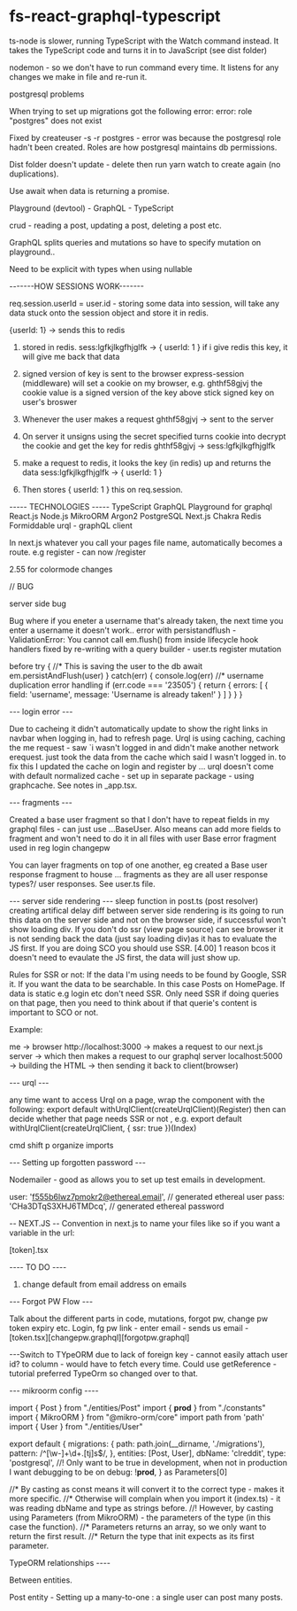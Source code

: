 # fs-react-graphql-typescript

ts-node is slower, running TypeScript with the Watch command instead.
It takes the TypeScript code and turns it in to JavaScript (see dist folder)

nodemon - so we don't have to run command every time. It listens for any changes we make in file and re-run it.

postgresql problems

When trying to set up migrations got the following error:
error: role "postgres" does not exist

Fixed by createuser -s -r postgres - error was because the postgresql role hadn't been created.
Roles are how postgresql maintains db permissions.

Dist folder doesn't update - delete then run yarn watch to create again (no duplications).

Use await when data is returning a promise.

Playground (devtool) - GraphQL - TypeScript

crud - reading a post, updating a post, deleting a post etc.

GraphQL splits queries and mutations so have to specify mutation on playground..

Need to be explicit with types when using nullable 

-------HOW SESSIONS WORK-------

req.session.userId = user.id - storing some data into session, will take any data stuck onto the session object and store it in redis.


{userId: 1} -> sends this to redis

1. stored in redis.
sess:lgfkjlkgfhjglfk -> { userId: 1 }
if i give redis this key, it will give me back that data

2. signed version of key is sent to the browser
express-session (middleware) will set a cookie on my browser, e.g. ghthf58gjvj
the cookie value is a signed version of the key above
stick signed key on user's broswer

3. Whenever the user makes a request
ghthf58gjvj -> sent to the server

4. On server it unsigns using the secret specified
turns cookie into
decrypt the cookie and get the key for redis
ghthf58gjvj -> sess:lgfkjlkgfhjglfk 

5. make a request to redis, it looks the key (in redis) up and returns the data
sess:lgfkjlkgfhjglfk -> { userId: 1 }

6. Then stores { userId: 1 } this on req.session.


----- TECHNOLOGIES -----
TypeScript
GraphQL
Playground for graphql
React.js
Node.js
MikroORM
Argon2
PostgreSQL
Next.js
Chakra
Redis
Formiddable urql - graphQL client

In next.js whatever you call your pages file name, automatically becomes a route. e.g register - can now /register

2.55 for colormode changes

// BUG

server side bug

Bug where if you eneter a username that's already taken, the next time you enter a username it doesn't work..
error with persistandflush - ValidationError: You cannot call em.flush() from inside lifecycle hook handlers
fixed by re-writing with a query builder - user.ts register mutation

before 
 try {
    //* This is saving the user to the db
    await em.persistAndFlush(user)
    } catch(err) {
      console.log(err)
      //* username duplication error handling
      if (err.code === '23505') {
        return {
          errors: [
            {
            field: 'username',
            message: 'Username is already taken!'
          }
        ]
      }
    } 
  }

--- login error ---

Due to cacheing it didn't automatically update to show the right links in navbar when logging in, had to refresh page.
Urql is using caching, caching the me request - saw `i wasn't logged in and didn't make another network erequest. just took the data from the cache which said I wasn't logged in.
to fix this I updated the cache on login and register by ...
urql doesn't come with default normalized cache - set up in separate package - using graphcache. See notes in _app.tsx.

--- fragments ---

Created a base user fragment so that I don't have to repeat fields in my graphql files -
can just use ...BaseUser. Also means can add more fields to fragment and won't need to do it in all files with user
Base error fragment used in reg login changepw

You can layer fragments on top of one another, 
eg created a Base user response fragment to house ... fragments as they are all user response types?/ user responses.
See user.ts file.

--- server side rendering ---
sleep function in post.ts (post resolver) creating artifical delay
diff between server side rendering is its going to run this data on the server side and not on the browser side,
if successful won't show loading div.
If you don't do ssr (view page source) can see browser it is not sending back the data (just say loading div)as it has to evaluate the JS first.
If you are doing SCO you should use SSR. [4.00]
1 reason bcos it doesn't need to evaulate the JS first, the data will just show up.

Rules for SSR or not:
If the data I'm using needs to be found by Google, SSR it. If you want the data to be searchable. In this case Posts on HomePage.
If data is static e.g login etc don't need SSR.
Only need SSR if doing queries on that page, then you need to think about if that querie's content is important to SCO or not.

Example:

me -> browser http://localhost:3000
-> makes a request to our next.js server
-> which then makes a request to our graphql server localhost:5000
-> building the HTML
-> then sending it back to client(browser)

--- urql ---

any time want to access Urql on a page, wrap the component with the following:
export default withUrqlClient(createUrqlClient)(Register)
then can decide whether that page needs SSR or not , e.g.
export default withUrqlClient(createUrqlClient, { ssr: true })(Index)

cmd shift p organize imports

--- Setting up forgotten password ---

Nodemailer - good as allows you to set up test emails in development.

user: 'f555b6lwz7pmokr2@ethereal.email', // generated ethereal user
      pass: 'CHa3DTqS3XHJ6TMDcq', // generated ethereal password

-- NEXT.JS --
Convention in next.js to name your files like so if you want a variable in the url:

[token].tsx


---- TO DO ----

1. change default from email address on emails

--- Forgot PW Flow ---

Talk about the different parts in code, mutations, forgot pw, change pw token expiry etc.
Login, fg pw link - enter email - sends us email - [token.tsx][changepw.graphql][forgotpw.graphql]

---Switch to TYpeORM due to lack of foreign key - cannot easily attach user id? to column - would have to fetch every time.
Could use getReference - tutorial preferred TypeOrm so changed over to that.

--- mikroorm config ----

import { Post } from "./entities/Post"
import { __prod__ } from "./constants"
import { MikroORM } from "@mikro-orm/core"
import path from 'path'
import { User } from "./entities/User"

export default {
  migrations: {
    path: path.join(__dirname, './migrations'), 
    pattern: /^[\w-]+\d+\.[tj]s$/, 
  },
  entities: [Post, User],
  dbName: 'clreddit',
  type: 'postgresql',
  //! Only want to be true in development, when not in production I want debugging to be on
  debug: !__prod__,
} as Parameters<typeof MikroORM.init>[0]

//* By casting as const means it will convert it to the correct type - makes it more specific.
//* Otherwise will complain when you import it (index.ts) - it was reading dbName and type as strings before.
//! However, by casting using Parameters (from MikroORM) - the parameters of the type (in this case the function).
//* Parameters returns an array, so we only want to return the first result.
//* Return the type that init expects as its first parameter.


TypeORM relationships ----

Between entities.

Post entity -
Setting up a many-to-one : a single user can post many posts.

